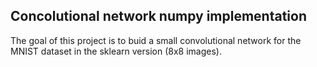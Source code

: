 ## Concolutional network numpy implementation

The goal of this project is to buid a small convolutional network for the MNIST dataset in the sklearn version (8x8 images).



